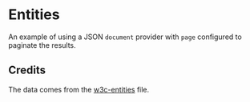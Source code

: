 # Entities

An example of using a JSON `document` provider with `page` configured to paginate the results.

## Credits

The data comes from the [w3c-entities][] file.

[w3c-entities]: https://github.com/w3c/html/blob/master/entities.json
